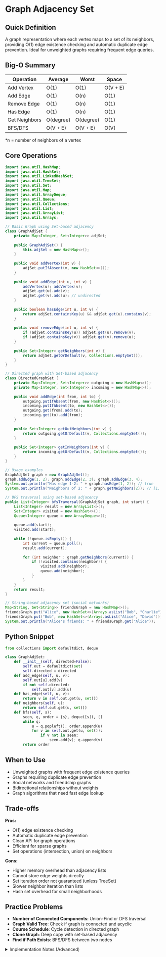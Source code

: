 # Graph Adjacency Set

## Quick Definition

A graph representation where each vertex maps to a set of its neighbors, providing O(1) edge existence checking and automatic duplicate edge prevention. Ideal for unweighted graphs requiring frequent edge queries.

## Big-O Summary

| Operation | Average | Worst | Space |
|-----------|---------|-------|-------|
| Add Vertex | O(1) | O(1) | O(V + E) |
| Add Edge | O(1) | O(n) | O(1) |
| Remove Edge | O(1) | O(n) | O(1) |
| Has Edge | O(1) | O(n) | O(1) |
| Get Neighbors | O(degree) | O(degree) | O(1) |
| BFS/DFS | O(V + E) | O(V + E) | O(V) |

*n = number of neighbors of a vertex

## Core Operations

```java
import java.util.HashMap;
import java.util.HashSet;
import java.util.LinkedHashSet;
import java.util.TreeSet;
import java.util.Set;
import java.util.Map;
import java.util.ArrayDeque;
import java.util.Queue;
import java.util.Collections;
import java.util.List;
import java.util.ArrayList;
import java.util.Arrays;

// Basic Graph using Set-based adjacency
class GraphAdjSet {
    private Map<Integer, Set<Integer>> adjSet;
    
    public GraphAdjSet() {
        this.adjSet = new HashMap<>();
    }
    
    public void addVertex(int v) {
        adjSet.putIfAbsent(v, new HashSet<>());
    }
    
    public void addEdge(int u, int v) {
        addVertex(u); addVertex(v);
        adjSet.get(u).add(v);
        adjSet.get(v).add(u); // undirected
    }
    
    public boolean hasEdge(int u, int v) {
        return adjSet.containsKey(u) && adjSet.get(u).contains(v);
    }
    
    public void removeEdge(int u, int v) {
        if (adjSet.containsKey(u)) adjSet.get(u).remove(v);
        if (adjSet.containsKey(v)) adjSet.get(v).remove(u);
    }
    
    public Set<Integer> getNeighbors(int v) {
        return adjSet.getOrDefault(v, Collections.emptySet());
    }
}

// Directed graph with Set-based adjacency
class DirectedGraphSet {
    private Map<Integer, Set<Integer>> outgoing = new HashMap<>();
    private Map<Integer, Set<Integer>> incoming = new HashMap<>();
    
    public void addEdge(int from, int to) {
        outgoing.putIfAbsent(from, new HashSet<>());
        incoming.putIfAbsent(to, new HashSet<>());
        outgoing.get(from).add(to);
        incoming.get(to).add(from);
    }
    
    public Set<Integer> getOutNeighbors(int v) {
        return outgoing.getOrDefault(v, Collections.emptySet());
    }
    
    public Set<Integer> getInNeighbors(int v) {
        return incoming.getOrDefault(v, Collections.emptySet());
    }
}

// Usage examples
GraphAdjSet graph = new GraphAdjSet();
graph.addEdge(1, 2); graph.addEdge(2, 3); graph.addEdge(3, 4);
System.out.println("Has edge 1-2: " + graph.hasEdge(1, 2)); // true
System.out.println("Neighbors of 2: " + graph.getNeighbors(2)); // [1, 3]

// BFS traversal using set-based adjacency
public List<Integer> bfsTraversal(GraphAdjSet graph, int start) {
    List<Integer> result = new ArrayList<>();
    Set<Integer> visited = new HashSet<>();
    Queue<Integer> queue = new ArrayDeque<>();
    
    queue.add(start);
    visited.add(start);
    
    while (!queue.isEmpty()) {
        int current = queue.poll();
        result.add(current);
        
        for (int neighbor : graph.getNeighbors(current)) {
            if (!visited.contains(neighbor)) {
                visited.add(neighbor);
                queue.add(neighbor);
            }
        }
    }
    return result;
}

// String-based adjacency set (social networks)
Map<String, Set<String>> friendsGraph = new HashMap<>();
friendsGraph.put("Alice", new HashSet<>(Arrays.asList("Bob", "Charlie")));
friendsGraph.put("Bob", new HashSet<>(Arrays.asList("Alice", "David")));
System.out.println("Alice's friends: " + friendsGraph.get("Alice"));
```

## Python Snippet

```python
from collections import defaultdict, deque

class GraphAdjSet:
    def __init__(self, directed=False):
        self.out = defaultdict(set)
        self.directed = directed
    def add_edge(self, u, v):
        self.out[u].add(v)
        if not self.directed:
            self.out[v].add(u)
    def has_edge(self, u, v):
        return v in self.out.get(u, set())
    def neighbors(self, u):
        return self.out.get(u, set())
    def bfs(self, s):
        seen, q, order = {s}, deque([s]), []
        while q:
            u = q.popleft(); order.append(u)
            for v in self.out.get(u, set()):
                if v not in seen:
                    seen.add(v); q.append(v)
        return order
```

## When to Use

- Unweighted graphs with frequent edge existence queries
- Graphs requiring duplicate edge prevention
- Social networks and friendship graphs
- Bidirectional relationships without weights
- Graph algorithms that need fast edge lookup

## Trade-offs

**Pros:**

- O(1) edge existence checking
- Automatic duplicate edge prevention
- Clean API for graph operations
- Efficient for sparse graphs
- Set operations (intersection, union) on neighbors

**Cons:**

- Higher memory overhead than adjacency lists
- Cannot store edge weights directly
- Set iteration order not guaranteed (unless TreeSet)
- Slower neighbor iteration than lists
- Hash set overhead for small neighborhoods

## Practice Problems

- **Number of Connected Components**: Union-Find or DFS traversal
- **Graph Valid Tree**: Check if graph is connected and acyclic
- **Course Schedule**: Cycle detection in directed graph
- **Clone Graph**: Deep copy with set-based adjacency
- **Find if Path Exists**: BFS/DFS between two nodes

<details>
<summary>Implementation Notes (Advanced)</summary>

### Set Implementation Choice

- **HashSet**: O(1) operations, unordered neighbors
- **LinkedHashSet**: O(1) operations, insertion order preserved
- **TreeSet**: O(log n) operations, sorted neighbors
- **Memory overhead**: Set objects have higher overhead than lists

### Performance Characteristics

- **Edge queries**: Constant time with hash sets
- **Neighbor iteration**: Slightly slower than lists due to set overhead
- **Memory usage**: Higher than adjacency lists, lower than adjacency matrix for sparse graphs
- **Cache performance**: Hash sets can have poor cache locality

### Common Optimizations

- **Initial capacity**: Size sets appropriately for known graph density
- **Load factor**: Tune HashSet load factor for performance
- **Primitive sets**: Use TIntHashSet for integer vertices to reduce boxing
- **Bidirectional edges**: Consider storing only one direction to save memory

### Algorithm Considerations

- **BFS/DFS**: Natural implementation with set-based adjacency
- **Cycle detection**: Efficient edge existence checking
- **Graph coloring**: Fast neighbor queries for conflict checking
- **Set operations**: Natural union/intersection on neighbor sets

</details>
